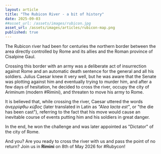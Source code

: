 ```yaml
---
layout: article
title: "The Rubicon River - a bit of history"
date: 2025-09-03
##asset_url: /assets/images/rubicon.jpg
asset_url: /assets/images/articles/rubicon-map.png
published: true
---
```


The Rubicon river had been for centuries the northern border between the area directly controlled by Rome and its allies and the Roman province of Cisalpine Gaul.

Crossing this border with an army was a deliberate act of insurrection against Rome and an automatic death sentence for the general and all his soldiers. Julius Caesar knew it very well, but he was aware that the Senate was plotting against him and eventually trying to murder him, and after a few days of hesitation, he decided to cross the river, occupy the city of Ariminum (modern #Rimini), and threaten to move his army to Rome.

It is believed that, while crossing the river, Caesar uttered the words *ἀνερρίφθω κύβος* (later translated in Latin as *"Alea Iacta est"*, or "the die has been cast"), referring to the fact that his move would cause an inevitable course of events putting him and his soldiers in great danger.

In the end, he won the challenge and was later appointed as "Dictator" of the city of Rome.


And you? Are you ready to cross the river with us and pass the point of no return? Join us in **Rimini** on 8th of May 2026 for #Rubycon!
